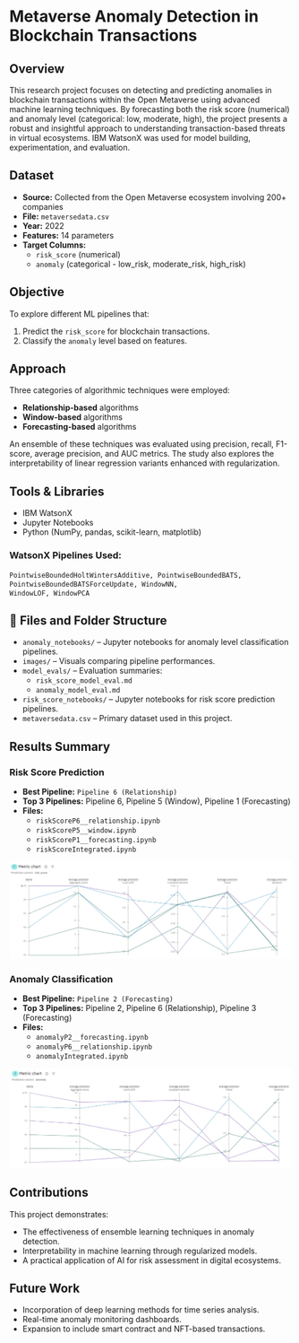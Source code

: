 # Metaverse Anomaly Detection in Blockchain Transactions

## Overview

This research project focuses on detecting and predicting anomalies in blockchain transactions within the Open Metaverse using advanced machine learning techniques. By forecasting both the risk score (numerical) and anomaly level (categorical: low, moderate, high), the project presents a robust and insightful approach to understanding transaction-based threats in virtual ecosystems. IBM WatsonX was used for model building, experimentation, and evaluation.

## Dataset

- **Source:** Collected from the Open Metaverse ecosystem involving 200+ companies
- **File:** `metaversedata.csv`
- **Year:** 2022
- **Features:** 14 parameters
- **Target Columns:**
  - `risk_score` (numerical)
  - `anomaly` (categorical - low\_risk, moderate\_risk, high\_risk)

## Objective

To explore different ML pipelines that:

1. Predict the `risk_score` for blockchain transactions.
2. Classify the `anomaly` level based on features.

## Approach

Three categories of algorithmic techniques were employed:

- **Relationship-based** algorithms
- **Window-based** algorithms
- **Forecasting-based** algorithms

An ensemble of these techniques was evaluated using precision, recall, F1-score, average precision, and AUC metrics. The study also explores the interpretability of linear regression variants enhanced with regularization.

## Tools & Libraries

- IBM WatsonX
- Jupyter Notebooks
- Python (NumPy, pandas, scikit-learn, matplotlib)

### WatsonX Pipelines Used:

```
PointwiseBoundedHoltWintersAdditive, PointwiseBoundedBATS,
PointwiseBoundedBATSForceUpdate, WindowNN,
WindowLOF, WindowPCA
```
## 📁 Files and Folder Structure

- `anomaly_notebooks/` – Jupyter notebooks for anomaly level classification pipelines.
- `images/` – Visuals comparing pipeline performances.
- `model_evals/` – Evaluation summaries:
  - `risk_score_model_eval.md`
  - `anomaly_model_eval.md`
- `risk_score_notebooks/` – Jupyter notebooks for risk score prediction pipelines.
- `metaversedata.csv` – Primary dataset used in this project.

## Results Summary

### Risk Score Prediction

- **Best Pipeline:** `Pipeline 6 (Relationship)`
- **Top 3 Pipelines:** Pipeline 6, Pipeline 5 (Window), Pipeline 1 (Forecasting)
- **Files:**
  - `riskScoreP6__relationship.ipynb`
  - `riskScoreP5__window.ipynb`
  - `riskScoreP1__forecasting.ipynb`
  - `riskScoreIntegrated.ipynb`

![Risk Score Pipelines](images/risk_score.jpg)

### Anomaly Classification

- **Best Pipeline:** `Pipeline 2 (Forecasting)`
- **Top 3 Pipelines:** Pipeline 2, Pipeline 6 (Relationship), Pipeline 3 (Forecasting)
- **Files:**
  - `anomalyP2__forecasting.ipynb`
  - `anomalyP6__relationship.ipynb`
  - `anomalyIntegrated.ipynb`

![Anomaly Pipelines](images/anomaly.jpg)

## Contributions

This project demonstrates:

- The effectiveness of ensemble learning techniques in anomaly detection.
- Interpretability in machine learning through regularized models.
- A practical application of AI for risk assessment in digital ecosystems.


## Future Work

- Incorporation of deep learning methods for time series analysis.
- Real-time anomaly monitoring dashboards.
- Expansion to include smart contract and NFT-based transactions.



